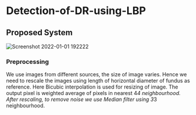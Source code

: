 # Detection-of-DR-using-LBP

## Proposed System
![Screenshot 2022-01-01 192222](https://user-images.githubusercontent.com/93415381/147852137-8780683b-4b66-40cc-8fab-54acf6703604.png)

### Preprocessing
We use images from different sources, the size of image varies. Hence we need to rescale the images using length of horizontal diameter of fundus as reference. Here Bicubic 
interpolation is used for resizing of image. The output pixel is weighted average of pixels in nearest 4*4 neighbourhood. After rescaling, to remove noise we use Median filter 
using 3*3 neighbourhood.
